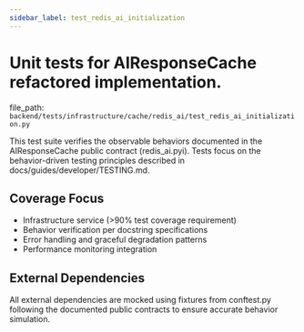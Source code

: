 ```yaml
---
sidebar_label: test_redis_ai_initialization
---
```


# Unit tests for AIResponseCache refactored implementation.

  file_path: `backend/tests/infrastructure/cache/redis_ai/test_redis_ai_initialization.py`

This test suite verifies the observable behaviors documented in the
AIResponseCache public contract (redis_ai.pyi). Tests focus on the
behavior-driven testing principles described in docs/guides/developer/TESTING.md.

## Coverage Focus

- Infrastructure service (>90% test coverage requirement)
- Behavior verification per docstring specifications
- Error handling and graceful degradation patterns
- Performance monitoring integration

## External Dependencies

All external dependencies are mocked using fixtures from conftest.py following
the documented public contracts to ensure accurate behavior simulation.
